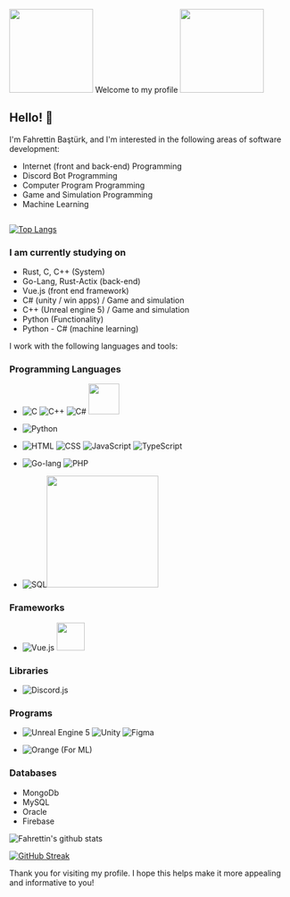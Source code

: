 

<!---
Ferivonus/Ferivonus is a ✨ special ✨ repository because its `README.md` (this file) appears on your GitHub profile.
You can click the Preview link to take a look at your changes.

- 👋 Hi, I’m @Ferivonus
- 👀 I’m interested in Internet programing, and game developing
- 🌱 I’m currently learning python, Unreal engine 5, and unity 
- 📫 And you can reach me on ferivonus@hotmail.com 


--->


<img src="https://media.tenor.com/BJ-9w-MUVCMAAAAC/tis100-sad.gif" width="150">  Welcome to my profile  <img src="https://media.tenor.com/BJ-9w-MUVCMAAAAC/tis100-sad.gif" width="150"> 
## Hello! 👋

I'm Fahrettin Baştürk, and I'm interested in the following areas of software development:

- Internet (front and back-end) Programming
- Discord Bot Programming
- Computer Program Programming
- Game and Simulation Programming
- Machine Learning

<p align=""><img src="https://komarev.com/ghpvc/?username=Ferivonus&style=flat-square&color=blue" alt=""></p>

[![Top Langs](https://github-readme-stats.vercel.app/api/top-langs/?username=Ferivonus&hide=javascript,css,scss,html&theme=tokyonight)](https://github.com/Ferivonus/github-readme-stats)

### I am currently studying on
- Rust, C, C++ (System)
- Go-Lang, Rust-Actix (back-end)
- Vue.js (front end framework)
- C# (unity / win apps) / Game and simulation
- C++ (Unreal engine 5) / Game and simulation
- Python (Functionality) 
- Python - C# (machine learning) 

I work with the following languages and tools:

### Programming Languages

- ![C](https://img.icons8.com/color/48/000000/c-programming.png) ![C++](https://img.icons8.com/color/48/000000/c-plus-plus-logo.png) ![C#](https://img.icons8.com/color/48/000000/c-sharp-logo.png) <img src="/Some İmages/rust.png" width="55">

 
-  ![Python](https://img.icons8.com/color/48/000000/python.png)
-  ![HTML](https://img.icons8.com/color/48/000000/html-5.png) ![CSS](https://img.icons8.com/color/48/000000/css3.png) 
 ![JavaScript](https://img.icons8.com/color/48/000000/javascript.png) ![TypeScript](https://img.icons8.com/color/48/000000/typescript.png) 
-  ![Go-lang](https://img.icons8.com/color/48/000000/golang.png)  ![PHP](https://img.icons8.com/officel/40/000000/php-logo.png)
- ![SQL](https://img.icons8.com/color/48/000000/sql.png)<img src="https://upload.wikimedia.org/wikipedia/commons/thumb/3/37/Firebase_Logo.svg/1280px-Firebase_Logo.svg.png" width="200">

 
### Frameworks

-  ![Vue.js](https://img.icons8.com/color/48/000000/vue-js.png) <img src="https://upload.wikimedia.org/wikipedia/commons/thumb/7/7d/Microsoft_.NET_logo.svg/800px-Microsoft_.NET_logo.svg.png" width="50"> 

### Libraries

- ![Discord.js](https://img.icons8.com/color/48/000000/discord-logo.png)

### Programs

-  ![Unreal Engine 5](https://img.icons8.com/color/48/000000/unreal-engine.png) ![Unity](https://img.icons8.com/ios-filled/50/000000/unity.png) ![Figma](https://img.icons8.com/color/48/000000/figma.png)

- ![Orange](https://img.icons8.com/color/48/000000/orange.png) (For ML) 

### Databases

- MongoDb
- MySQL
- Oracle
- Firebase

![Fahrettin's github stats](https://github-readme-stats.vercel.app/api?username=Ferivonus&show_icons=true&theme=cobalt)

[![GitHub Streak](https://streak-stats.demolab.com?user=Ferivonus&theme=dark)](https://git.io/streak-stats)

Thank you for visiting my profile. I hope this helps make it more appealing and informative to you!
